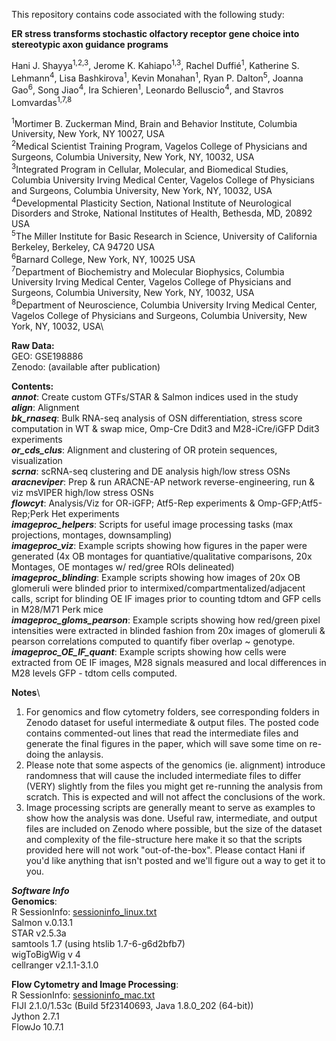 This repository contains code associated with the following study:

**ER stress transforms stochastic olfactory receptor gene choice into stereotypic axon guidance programs**

Hani J. Shayya<sup>1,2,3</sup>, Jerome K. Kahiapo<sup>1,3</sup>, Rachel Duffié<sup>1</sup>, Katherine S. Lehmann<sup>4</sup>, Lisa Bashkirova<sup>1</sup>, Kevin Monahan<sup>1</sup>, Ryan P. Dalton<sup>5</sup>, Joanna Gao<sup>6</sup>, Song Jiao<sup>4</sup>, Ira Schieren<sup>1</sup>, Leonardo Belluscio<sup>4</sup>, and Stavros Lomvardas<sup>1,7,8</sup>

<sup>1</sup>Mortimer B. Zuckerman Mind, Brain and Behavior Institute, Columbia University, New York, NY 10027, USA\
<sup>2</sup>Medical Scientist Training Program, Vagelos College of Physicians and Surgeons, Columbia University, New York, NY, 10032, USA\
<sup>3</sup>Integrated Program in Cellular, Molecular, and Biomedical Studies, Columbia University Irving Medical Center, Vagelos College of Physicians and Surgeons, Columbia University, New York, NY, 10032, USA\
<sup>4</sup>Developmental Plasticity Section, National Institute of Neurological Disorders and Stroke, National Institutes of Health, Bethesda, MD, 20892 USA\
<sup>5</sup>The Miller Institute for Basic Research in Science, University of California Berkeley, Berkeley, CA 94720 USA\
<sup>6</sup>Barnard College, New York, NY, 10025 USA\
<sup>7</sup>Department of Biochemistry and Molecular Biophysics, Columbia University Irving Medical Center, Vagelos College of Physicians and Surgeons, Columbia University, New York, NY, 10032, USA\
<sup>8</sup>Department of Neuroscience, Columbia University Irving Medical Center, Vagelos College of Physicians and Surgeons, Columbia University, New York, NY, 10032, USA\

**Raw Data:**\
GEO: GSE198886\
Zenodo: (available after publication)

**Contents:**\
***annot***: Create custom GTFs/STAR & Salmon indices used in the study\
***align***: Alignment\
***bk_rnaseq***: Bulk RNA-seq analysis of OSN differentiation, stress score computation in WT & swap mice, Omp-Cre Ddit3 and M28-iCre/iGFP Ddit3 experiments\
***or_cds_clus***: Alignment and clustering of OR protein sequences, visualization\
***scrna***: scRNA-seq clustering and DE analysis high/low stress OSNs\
***aracneviper***: Prep & run ARACNE-AP network reverse-engineering, run & viz msVIPER high/low stress OSNs\
***flowcyt***: Analysis/Viz for OR-iGFP; Atf5-Rep experiments & Omp-GFP;Atf5-Rep;Perk Het experiments\
***imageproc_helpers***: Scripts for useful image processing tasks (max projections, montages, downsampling)\
***imageproc_viz***: Example scripts showing how figures in the paper were generated (4x OB montages for quantiative/qualitative comparisons, 20x Montages, OE montages w/ red/gree ROIs delineated)\
***imageproc_blinding***: Example scripts showing how images of 20x OB glomeruli were blinded prior to intermixed/compartmentalized/adjacent calls, script for blinding OE IF images prior to counting tdtom and GFP cells in M28/M71 Perk mice\
***imageproc_gloms_pearson***: Example scripts showing how red/green pixel intensities were extracted in blinded fashion from 20x images of glomeruli & pearson correlations computed to quantify fiber overlap ~ genotype.\
***imageproc_OE_IF_quant***: Example scripts showing how cells were extracted from OE IF images, M28 signals measured and local differences in M28 levels GFP - tdtom cells computed.

**Notes**\
1) For genomics and flow cytometry folders, see corresponding folders in Zenodo dataset for useful intermediate & output files. The posted code contains commented-out lines that read the intermediate files and generate the final figures in the paper, which will save some time on re-doing the anlaysis. 
2) Please note that some aspects of the genomics (ie. alignment) introduce randomness that will cause the included intermediate files to differ (VERY) slightly from the files you might get re-running the analysis from scratch. This is expected and will not affect the conclusions of the work.
3) Image processing scripts are generally meant to serve as examples to show how the analysis was done. Useful raw, intermediate, and output files are included on Zenodo where possible, but the size of the dataset and complexity of the file-structure here make it so that the scripts provided here will not work "out-of-the-box". Please contact Hani if you'd like anything that isn't posted and we'll figure out a way to get it to you.

***Software Info***\
**Genomics**:\
R SessionInfo: [sessioninfo_linux.txt](https://github.com/hshayya/2022_Shayya_UPR_Guidance/files/8438755/sessioninfo_linux.txt)\
Salmon v.0.13.1\
STAR v2.5.3a\
samtools 1.7 (using htslib 1.7-6-g6d2bfb7)\
wigToBigWig v 4\
cellranger v2.1.1-3.1.0 

**Flow Cytometry and Image Processing**:\
R SessionInfo: [sessioninfo_mac.txt](https://github.com/hshayya/2022_Shayya_UPR_Guidance/files/8441712/sessioninfo_mac.txt)\
FIJI 2.1.0/1.53c (Build 5f23140693, Java 1.8.0_202 (64-bit))\
Jython 2.7.1\
FlowJo 10.7.1



